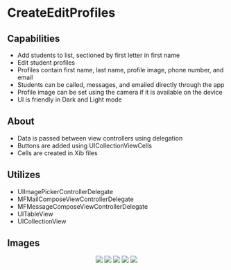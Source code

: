 # CreateEditProfiles

## Capabilities
- Add students to list, sectioned by first letter in first name
- Edit student profiles
- Profiles contain first name, last name, profile image, phone number, and email
- Students can be called, messages, and emailed directly through the app
- Profile image can be set using the camera if it is available on the device
- UI is friendly in Dark and Light mode

## About
- Data is passed between view controllers using delegation
- Buttons are added using UICollectionViewCells
- Cells are created in Xib files

## Utilizes
- UIImagePickerControllerDelegate
- MFMailComposeViewControllerDelegate
- MFMessageComposeViewControllerDelegate
- UITableView
- UICollectionView

## Images

<p align="center">
  <img src="https://github.com/colintmurphy/CreateEditProfiles/blob/main/images/Simulator%20Screen%20Shot%20-%20iPhone%2011%20-%202020-09-19%20at%2022.15.02.png" />
  <img src="https://github.com/colintmurphy/CreateEditProfiles/blob/main/images/Simulator%20Screen%20Shot%20-%20iPhone%2011%20-%202020-09-19%20at%2022.15.08.png" />
  <img src="https://github.com/colintmurphy/CreateEditProfiles/blob/main/images/Simulator%20Screen%20Shot%20-%20iPhone%2011%20-%202020-09-19%20at%2022.15.15.png" />
  <img src="https://github.com/colintmurphy/CreateEditProfiles/blob/main/images/Simulator%20Screen%20Shot%20-%20iPhone%2011%20-%202020-09-19%20at%2022.15.19.png" />
  <img src="https://github.com/colintmurphy/CreateEditProfiles/blob/main/images/Simulator%20Screen%20Shot%20-%20iPhone%2011%20-%202020-09-19%20at%2022.15.40.png" />
</p>
